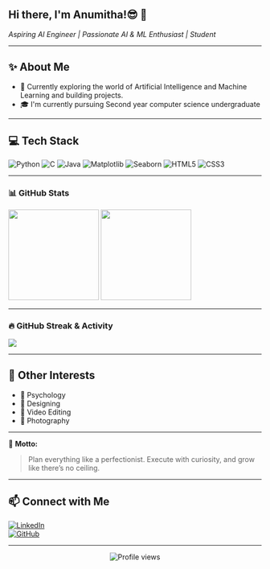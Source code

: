 <h2 align="left">Hi there, I'm Anumitha!😎 👋</h2>

<p align="left">
  <em>Aspiring AI Engineer | Passionate AI & ML Enthusiast | Student </em>
</p>

---

## ✨ About Me

- 🔭 Currently exploring the world of Artificial Intelligence and Machine Learning and building projects.
- 🎓 I'm currently pursuing Second year computer science undergraduate

---

## 💻 Tech Stack

![Python](https://img.shields.io/badge/Python-3776AB?style=for-the-badge&logo=python&logoColor=white)
![C](https://img.shields.io/badge/C-00599C?style=for-the-badge&logo=c&logoColor=white)
![Java](https://img.shields.io/badge/Java-007396?style=for-the-badge&logo=java&logoColor=white)
![Matplotlib](https://img.shields.io/badge/Matplotlib-ffffff?style=for-the-badge&logo=matplotlib&logoColor=black)
![Seaborn](https://img.shields.io/badge/Seaborn-76b7b2?style=for-the-badge)
![HTML5](https://img.shields.io/badge/HTML5-E34F26?style=for-the-badge&logo=html5&logoColor=white)
![CSS3](https://img.shields.io/badge/CSS3-1572B6?style=for-the-badge&logo=css3&logoColor=white)

---

### 📊 GitHub Stats
<div align="left">
  <img height="180em" src="https://github-readme-stats.vercel.app/api?username=anumitha21&show_icons=true&theme=tokyonight"/>
  <img height="180em" src="https://github-readme-stats.vercel.app/api/top-langs/?username=anumitha21&layout=compact&theme=tokyonight"/>
</div>

---

### 🔥 GitHub Streak & Activity
<p align="left">
  <img src="https://streak-stats.demolab.com?user=anumitha21&theme=tokyonight&hide_border=true" />
  <br>
</p>

---

## 🌱 Other Interests

- 🧠 Psychology
- 🎨 Designing
- 🎥 Video Editing
- 📸 Photography

---

🌟 **Motto:**  
<blockquote>
  Plan everything like a perfectionist. Execute with curiosity, and grow like there’s no ceiling.
</blockquote>

---

## 📫 Connect with Me

[![LinkedIn](https://img.shields.io/badge/LinkedIn-Anumitha%20Venkatesan-blue?logo=linkedin)](https://www.linkedin.com/in/anumitha-venkatesan-1a5b29313/)<br>
[![GitHub](https://img.shields.io/badge/-GitHub-333?style=flat&logo=github&logoColor=white)](https://github.com/anumitha21)

---

<p align="center">
  <img src="https://komarev.com/ghpvc/?username=anumitha21&color=blue" alt="Profile views" />
</p>
